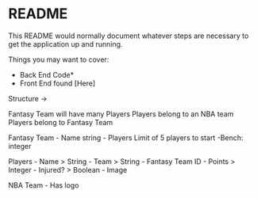 # README

This README would normally document whatever steps are necessary to get the
application up and running.

Things you may want to cover:

- Back End Code\*
- Front End found [Here]

Structure ->

Fantasy Team will have many Players
Players belong to an NBA team
Players belong to Fantasy Team

Fantasy Team - Name string - Players
Limit of 5 players to start
-Bench: integer

Players - Name > String - Team > String - Fantasy Team ID - Points > Integer - Injured? > Boolean - Image

NBA Team - Has logo
